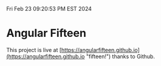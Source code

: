 Fri Feb 23 09:20:53 PM EST 2024

# Angular Fifteen


This project is live at [https://angularfifteen.github.io](https://angularfifteen.github.io "fifteen!") thanks to Github.

```bash

